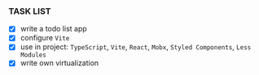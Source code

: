 ### TASK LIST

- [x] write a todo list app
- [x] configure `Vite`
- [x] use in project: `TypeScript`, `Vite`, `React`, `Mobx`, `Styled Components`, `Less Modules`
- [x] write own virtualization
